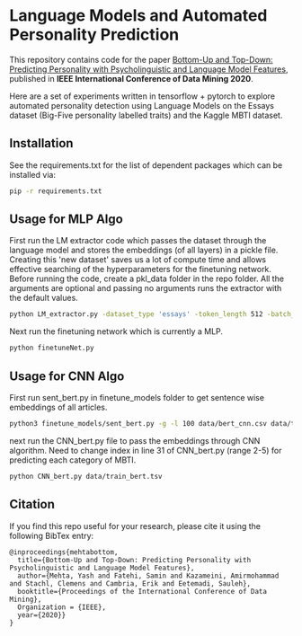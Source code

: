 # Language Models and Automated Personality Prediction

This repository contains code for the paper [Bottom-Up and Top-Down: 
Predicting Personality with Psycholinguistic and Language Model Features](https://www.semanticscholar.org/paper/Bottom-Up-and-Top-Down%3A-Predicting-Personality-with-Mehta-Fatehi/a872c10eaba767f82ca0a2f474c5c8bcd05f0d44), published in **IEEE International Conference of Data Mining 2020**.

Here are a set of experiments written in tensorflow + pytorch to explore automated personality detection using Language Models on the Essays dataset (Big-Five personality labelled traits) and the Kaggle MBTI dataset.


## Installation


See the requirements.txt for the list of dependent packages which can be installed via:

```bash
pip -r requirements.txt
```

## Usage for MLP Algo
First run the LM extractor code which passes the dataset through the language model and stores the embeddings (of all layers) in a pickle file. Creating this 'new dataset' saves us a lot of compute time and allows effective searching of the hyperparameters for the finetuning network. Before running the code, create a pkl_data folder in the repo folder. All the arguments are optional and passing no arguments runs the extractor with the default values.

```bash
python LM_extractor.py -dataset_type 'essays' -token_length 512 -batch_size 32 -embed 'bert-base' -op_dir 'pkl_data'
```

Next run the finetuning network which is currently a MLP.

```bash
python finetuneNet.py
```


## Usage for CNN Algo

First run sent_bert.py in finetune_models folder to get sentence wise embeddings of all articles.

```bash
python3 finetune_models/sent_bert.py -g -l 100 data/bert_cnn.csv data/train_bert.tsv
```
next run the CNN_bert.py file to pass the embeddings through CNN algorithm.
Need to change index in line 31 of  CNN_bert.py (range 2-5) for predicting each category of MBTI.

```bash
python CNN_bert.py data/train_bert.tsv
```

## Citation

If you find this repo useful for your research, please cite it using the following BibTex entry:

```
@inproceedings{mehtabottom,
  title={Bottom-Up and Top-Down: Predicting Personality with Psycholinguistic and Language Model Features},
  author={Mehta, Yash and Fatehi, Samin and Kazameini, Amirmohammad and Stachl, Clemens and Cambria, Erik and Eetemadi, Sauleh},
  booktitle={Proceedings of the International Conference of Data Mining},
  Organization = {IEEE},
  year={2020}}
}
```
